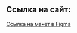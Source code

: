 ## Ссылка на сайт:

[Ссылка на макет в Figma](https://www.figma.com/file/9bYpNOf4MaiVpk6Fy13YAe/Diploma-(Copy)?node-id=39562%3A33654&mode=dev)
